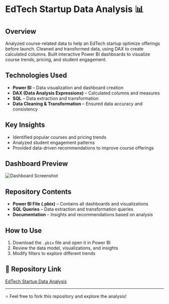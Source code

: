  # EdTech Startup Data Analysis 📊  

## Overview  
Analyzed course-related data to help an EdTech startup optimize offerings before launch. Cleaned and transformed data, using DAX to create calculated columns. Built interactive Power BI dashboards to visualize course trends, pricing, and student engagement.  

## Technologies Used  
- **Power BI** – Data visualization and dashboard creation  
- **DAX (Data Analysis Expressions)** – Calculated columns and measures  
- **SQL** – Data extraction and transformation  
- **Data Cleaning & Transformation** – Ensured data accuracy and consistency  

## Key Insights  
- Identified popular courses and pricing trends  
- Analyzed student engagement patterns  
- Provided data-driven recommendations to improve course offerings  

## Dashboard Preview  
![Dashboard Screenshot](link-to-dashboard-image)  

## Repository Contents  
- **Power BI File (.pbix)** – Contains all dashboards and visualizations  
- **SQL Queries** – Data extraction and transformation queries  
- **Documentation** – Insights and recommendations based on analysis  

## How to Use  
1. Download the `.pbix` file and open it in Power BI  
2. Review the data model, visualizations, and insights  
3. Modify filters to explore different trends  

## 📌 Repository Link  
[EdTech Startup Data Analysis](https://github.com/sh1ro47/EdTech-Startup-Data-Analysis-using-PowerBI)  

---

⭐ Feel free to fork this repository and explore the analysis!  
